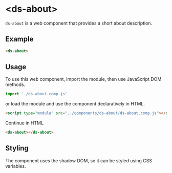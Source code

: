 # &lt;ds-about&gt;

`ds-about` is a web component that provides a short about description.

## Example

```html
<ds-about>
```

## Usage

To use this web component, import the module, then use JavaScript DOM methods.

```javascript
import './ds-about.comp.js'
```

or load the module and use the component declaratively in HTML.

```html
<script type="module" src="../components/ds-about/ds-about.comp.js"></script>
```

Continue in HTML

```html
<ds-about></ds-about>
```

## Styling
The component uses the shadow DOM, so it can be styled using CSS variables.